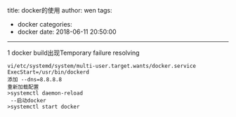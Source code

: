 title: docker的使用
author: wen
tags:
  - docker
categories:
  - docker
date: 2018-06-11 20:50:00
---


1 docker build出现Temporary failure resolving
```
vi/etc/systemd/system/multi-user.target.wants/docker.service ExecStart=/usr/bin/dockerd 
添加 --dns=8.8.8.8
重新加载配置
>systemctl daemon-reload 
 --启动docker
>systemctl start docker
```
